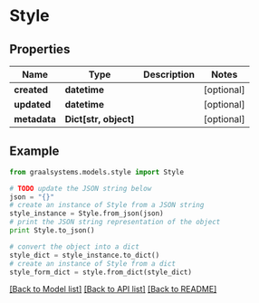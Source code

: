 # Style


## Properties

Name | Type | Description | Notes
------------ | ------------- | ------------- | -------------
**created** | **datetime** |  | [optional] 
**updated** | **datetime** |  | [optional] 
**metadata** | **Dict[str, object]** |  | [optional] 

## Example

```python
from graalsystems.models.style import Style

# TODO update the JSON string below
json = "{}"
# create an instance of Style from a JSON string
style_instance = Style.from_json(json)
# print the JSON string representation of the object
print Style.to_json()

# convert the object into a dict
style_dict = style_instance.to_dict()
# create an instance of Style from a dict
style_form_dict = style.from_dict(style_dict)
```
[[Back to Model list]](../README.md#documentation-for-models) [[Back to API list]](../README.md#documentation-for-api-endpoints) [[Back to README]](../README.md)


